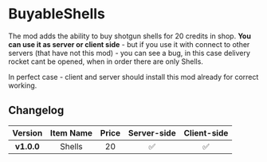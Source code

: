﻿# BuyableShells

The mod adds the ability to buy shotgun shells for 20 credits in shop. **You can use it as server or client side** - but if you use it with connect to other servers (that have not this mod) - you can see a bug, in this case delivery rocket cant be opened, when in order there are only Shells.

In perfect case - client and server should install this mod already for correct working.

## Changelog

|  Version   | Item Name | Price | Server-side | Client-side |
|:----------:|:---------:| :---: | :---: | :---: |
| **v1.0.0** |  Shells   | 20 | ✅ | ✅ |